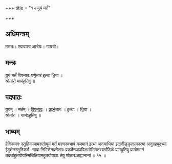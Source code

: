 +++
title = "१५ यूयं मर्तं"

+++
## अधिमन्त्रम्
मरुतः। श्यावाश्व आत्रेयः। गायत्री।

## मन्त्रः
यू॒यं मर्तं॑ विपन्यवः प्रणे॒तार॑ इ॒त्था धि॒या ।  
श्रोता॑रो॒ याम॑हूतिषु ॥

## पदपाठः
यू॒यम् । मर्त॑म् । वि॒प॒न्य॒वः॒ । प्र॒ऽने॒तारः॑ । इ॒त्था । धि॒या ।  
श्रोता॑रः । याम॑ऽहूतिषु ॥

## भाष्यम्
हेविपन्यवः स्तुतिकामामरुतोयूयं मर्तं मरणस्वभावं यजमानं इत्था अनयाधिया इदानीङ्कृतप्रकारया अनुग्रहबुद्भ्या ईदृशेनस्तुतिकर्म- णावा निमित्तेनप्रणेतारः प्रकर्षेणप्रापयितारोभिमतंस्वर्गादिकं यामहूतिषु यामोगमनं तदर्थाहूतयोयस्मिन्नितियामहूतयोयज्ञाः तेषु श्रोतारःआह्वानानां ॥ १५ ॥